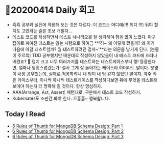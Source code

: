 # 🌿20200414 Daily 회고

* 흑흑 공부와 실전에 적용해 보는 것은 다르다. 이 코드는 어디에(!!! 위치 !!!) 둬야 할 지도 고민되는 슬픈 초보 개발자...
* 테스트 코드를 작성하면서 테스트 시나리오를 잘 생각해야 함을 많이 느꼈다. 마구잡이로 짜여진 테스트는 읽는 사람으로 하여금 **'허~ 왜 이렇게 짰을까? 왜 이거 다음에 이걸 테스트할까? 뭘 테스트하려던 걸까~'**라는 의문을 남기게 된다. (눈물이 주르륵) TDD 공부했지만 배운대로 작성하지 않았음이 내 테스트 코드에 드러나버렸죠? 🥀 덩치 크고 너무 여러가지를 테스트하는 테스트케이스부터 뙇! 등장한다면, 얼마나 당황스럽겠는가! 설사 그게 잘 돌아가는 케이스라 하더라도 말이다. 분명 이 내용 공부했는데, 실제로 적용하려니 내 맘이 내 맘 같지 않았단 말이지. 아주 작은 케이스부터, 하나씩 하나씩 테스트케이스를 작성하다보면 뒤에 무엇을 테스트해보아야 하는지 더 명확해 질 것이다. 항상 명심하자.
* AAA(Arrange, Act, Assert) 패턴대로, 구분해서 테스트 코드 작성하기.
* Kubernates도 조만간 봐야 한다. 으흠흠~ 행복합니다.



## Today I Read

* [6 Rules of Thumb for MongoDB Schema Design: Part 1](https://www.mongodb.com/blog/post/6-rules-of-thumb-for-mongodb-schema-design-part-1)
* [6 Rules of Thumb for MongoDB Schema Design: Part 2](https://www.mongodb.com/blog/post/6-rules-of-thumb-for-mongodb-schema-design-part-2)
* [6 Rules of Thumb for MongoDB Schema Design: Part 3](https://www.mongodb.com/blog/post/6-rules-of-thumb-for-mongodb-schema-design-part-3)

